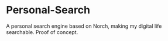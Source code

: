 # Personal-Search
A personal search engine based on Norch, making my digital life searchable. Proof of concept.
